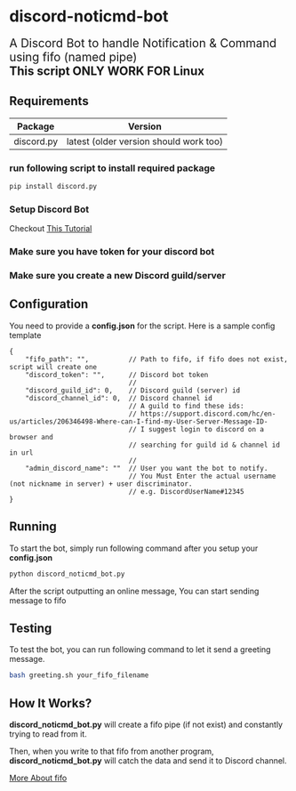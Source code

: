 
# discord-noticmd-bot

<span style="font-size:1.5em;">
A Discord Bot to handle Notification & Command using fifo (named pipe)
</span>
</br>
<span style="font-size:1.5em;">
<strong>This script ONLY WORK FOR Linux</strong>
</span>


## Requirements

| Package    | Version                                |
|------------|----------------------------------------|
| discord.py | latest (older version should work too) |

### run following script to install required package
```sh
pip install discord.py
```

### Setup Discord Bot
Checkout [This Tutorial](https://www.freecodecamp.org/news/create-a-discord-bot-with-python/)

### Make sure you have token for your discord bot 

### Make sure you create a new Discord guild/server


## Configuration

You need to provide a **config.json** for the script.
Here is a sample config template
```
{
    "fifo_path": "",          // Path to fifo, if fifo does not exist, script will create one
    "discord_token": "",      // Discord bot token
                              // 
    "discord_guild_id": 0,    // Discord guild (server) id
    "discord_channel_id": 0,  // Discord channel id
                              // A guild to find these ids:
                              // https://support.discord.com/hc/en-us/articles/206346498-Where-can-I-find-my-User-Server-Message-ID-
                              // I suggest login to discord on a browser and
                              // searching for guild id & channel id in url
                              // 
    "admin_discord_name": ""  // User you want the bot to notify.
                              // You Must Enter the actual username (not nickname in server) + user discriminator.
                              // e.g. DiscordUserName#12345
}
```


## Running

To start the bot, simply run following command after you setup your **config.json**
```sh
python discord_noticmd_bot.py
```
After the script outputting an online message, You can start sending message to fifo


## Testing

To test the bot, you can run following command to let it send a greeting message.

```sh
bash greeting.sh your_fifo_filename
```


## How It Works?

**discord_noticmd_bot.py** will create a fifo pipe (if not exist) and constantly trying to read from it.

Then, when you write to that fifo from another program, **discord_noticmd_bot.py** will catch the data and send it to Discord channel. 

[More About fifo](https://linux.die.net/man/7/fifo)

